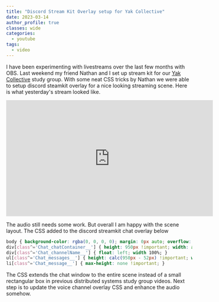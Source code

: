 ```yaml
---
title: "Discord Stream Kit Overlay setup for Yak Collective"
date: 2023-03-14
author_profile: true
classes: wide
categories:
  - youtube
tags:
  - video
---
```


I have been experimenting with livestreams over the last few months with OBS. Last weekend my friend Nathan and I set up stream kit for our [Yak Collective][YC website] study group. With some neat CSS tricks by Nathan we were able to setup discord steamkit overlay for a nice looking streaming scene. Here is what yesterday's stream looked like. 
<br/>
<iframe width="560" height="315" src="https://www.youtube.com/embed/qM_ZiKiBaLI" title="YouTube video player" frameborder="0" allow="accelerometer; autoplay; clipboard-write; encrypted-media; gyroscope; picture-in-picture; web-share" allowfullscreen></iframe>
<br/>

The audio still needs some work. But overall I am happy with the scene layout. The CSS added to the discord streamkit chat overlay below

```css
body { background-color: rgba(0, 0, 0, 0); margin: 0px auto; overflow: hidden;} 
div[class^='Chat_chatContainer__'] { height: 950px !important; width: auto !important; } 
div[class^='Chat_channelName__'] { float: left; width 100%; } 
ul[class^='Chat_messages__'] { height: calc(950px - 52px) !important; width: calc(100% - 16px); } 
li[class^='Chat_message__'] { max-height: none !important; }
```

The CSS extends the chat window to the entire scene instead of a small rectangular box in previous distributed systems study group videos. Next step is to update the voice channel overlay CSS and enhance the audio somehow.

[YC website]: https://www.yakcollective.org/about.html
